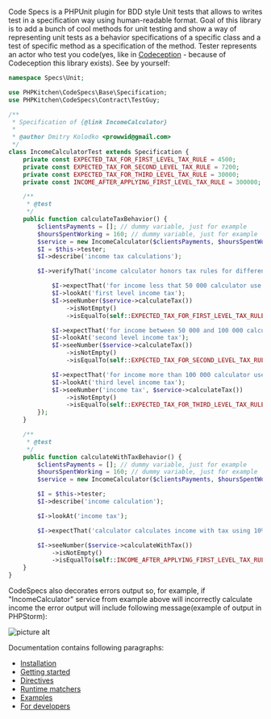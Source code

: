 Code Specs is a PHPUnit plugin for BDD style Unit tests that allows to writes test in a specification way using human-readable format. 
Goal of this library is to add a bunch of cool methods for unit testing and show a way of representing unit tests as a behavior specifications of a specific class and a test of specific method as a specification of the method.
Tester represents an actor who test you code(yes, like in [Codeception](https://github.com/Codeception/Codeception) - because of Codeception this library exists). See by yourself:
```php
namespace Specs\Unit;

use PHPKitchen\CodeSpecs\Base\Specification;
use PHPKitchen\CodeSpecs\Contract\TestGuy;

/**
 * Specification of {@link IncomeCalculator}
 *
 * @author Dmitry Kolodko <prowwid@gmail.com>
 */
class IncomeCalculatorTest extends Specification {
    private const EXPECTED_TAX_FOR_FIRST_LEVEL_TAX_RULE = 4500;
    private const EXPECTED_TAX_FOR_SECOND_LEVEL_TAX_RULE = 7200;
    private const EXPECTED_TAX_FOR_THIRD_LEVEL_TAX_RULE = 30000;
    private const INCOME_AFTER_APPLYING_FIRST_LEVEL_TAX_RULE = 300000;

    /**
     * @test
     */
    public function calculateTaxBehavior() {
        $clientsPayments = []; // dummy variable, just for example
        $hoursSpentWorking = 160; // dummy variable, just for example
        $service = new IncomeCalculator($clientsPayments, $hoursSpentWorking);
        $I = $this->tester;
        $I->describe('income tax calculations');

        $I->verifyThat('income calculator honors tax rules for different ranges of income', function (TestGuy $I) use ($service) {

            $I->expectThat('for income less that 50 000 calculator use 10% tax rule');
            $I->lookAt('first level income tax');
            $I->seeNumber($service->calculateTax())
                ->isNotEmpty()
                ->isEqualTo(self::EXPECTED_TAX_FOR_FIRST_LEVEL_TAX_RULE);

            $I->expectThat('for income between 50 000 and 100 000 calculator use 12% tax rule');
            $I->lookAt('second level income tax');
            $I->seeNumber($service->calculateTax())
                ->isNotEmpty()
                ->isEqualTo(self::EXPECTED_TAX_FOR_SECOND_LEVEL_TAX_RULE);

            $I->expectThat('for income more than 100 000 calculator use 20% tax rule');
            $I->lookAt('third level income tax');
            $I->seeNumber('income tax', $service->calculateTax())
                ->isNotEmpty()
                ->isEqualTo(self::EXPECTED_TAX_FOR_THIRD_LEVEL_TAX_RULE);
        });
    }

    /**
     * @test
     */
    public function calculateWithTaxBehavior() {
        $clientsPayments = []; // dummy variable, just for example
        $hoursSpentWorking = 160; // dummy variable, just for example
        $service = new IncomeCalculator($clientsPayments, $hoursSpentWorking);

        $I = $this->tester;
        $I->describe('income calculation');

        $I->lookAt('income tax');

        $I->expectThat('calculator calculates income with tax using 10% tax rule for income less that 50 000');

        $I->seeNumber($service->calculateWithTax())
            ->isNotEmpty()
            ->isEqualTo(self::INCOME_AFTER_APPLYING_FIRST_LEVEL_TAX_RULE);
    }
}
```

CodeSpecs also decorates errors output so, for example, if "IncomeCalculator" service from example above will incorrectly calculate income the error output will include following message(example of output in PHPStorm):

![picture alt](en/failed-spec.png "Error output")

Documentation contains following paragraphs:
* [Installation](en/installation.md)
* [Getting started](en/getting-started.md)
* [Directives](en/directives.md)
* [Runtime matchers](en/runtime-matchers.md)
* [Examples](en/examples-list.md)
* [For developers](en/for-developers.md)